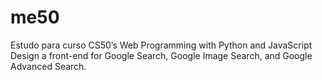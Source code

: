 # me50
Estudo para curso CS50’s Web Programming with Python and JavaScript
Design a front-end for Google Search, Google Image Search, and Google Advanced Search.

